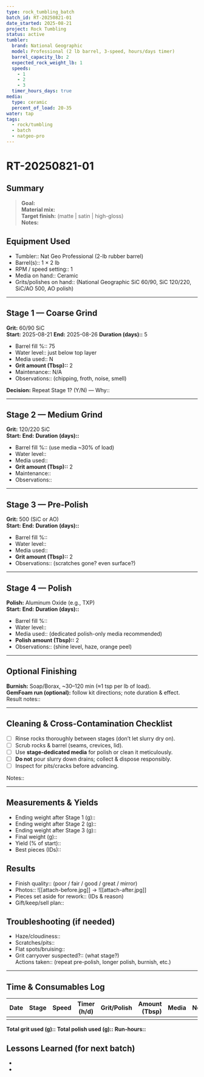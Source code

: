 ```yaml
---
type: rock_tumbling_batch
batch_id: RT-20250821-01
date_started: 2025-08-21
project: Rock Tumbling
status: active
tumbler:
  brand: National Geographic
  model: Professional (2 lb barrel, 3-speed, hours/days timer)
  barrel_capacity_lb: 2
  expected_rock_weight_lb: 1
  speeds:
    - 1
    - 2
    - 3
  timer_hours_days: true
media:
  type: ceramic
  percent_of_load: 20-35
water: tap
tags:
  - rock/tumbling
  - batch
  - natgeo-pro
---
```


# RT-20250821-01

## Summary
> **Goal:**  
> **Material mix:**  
> **Target finish:** (matte | satin | high-gloss)  
> **Notes:**  

## Equipment Used
- Tumbler:: Nat Geo Professional (2-lb rubber barrel)
- Barrel(s):: 1 × 2 lb
- RPM / speed setting:: 1
- Media on hand:: Ceramic
- Grits/polishes on hand:: (National Geographic SiC 60/90, SiC 120/220, SiC/AO 500, AO polish)

---

## Stage 1 — Coarse Grind
**Grit:** 60/90 SiC  
**Start:** 2025-08-21 **End:**  2025-08-26  **Duration (days)::**  5
- Barrel fill %::  75
- Water level:: just below top layer
- Media used:: N
- **Grit amount (Tbsp)::** 2  
- Maintenance:: N/A  
- Observations:: (chipping, froth, noise, smell)

**Decision:** Repeat Stage 1? (Y/N) — Why::

---

## Stage 2 — Medium Grind
**Grit:** 120/220 SiC  
**Start:**  **End:**  **Duration (days)::**  
- Barrel fill %:: (use media ~30% of load)  
- Water level::  
- Media used::  
- **Grit amount (Tbsp)::** 2  
- Maintenance::  
- Observations::  

---

## Stage 3 — Pre-Polish
**Grit:** 500 (SiC or AO)  
**Start:**  **End:**  **Duration (days)::**  
- Barrel fill %::  
- Water level::  
- Media used::  
- **Grit amount (Tbsp)::** 2  
- Observations:: (scratches gone? even surface?)

---

## Stage 4 — Polish
**Polish:** Aluminum Oxide (e.g., TXP)  
**Start:**  **End:**  **Duration (days)::**  
- Barrel fill %::  
- Water level::  
- Media used:: (dedicated polish-only media recommended)  
- **Polish amount (Tbsp)::** 2  
- Observations:: (shine level, haze, orange peel)

---

## Optional Finishing
**Burnish:** Soap/Borax, ~30–120 min (≈1 tsp per lb of load).  
**GemFoam run (optional):** follow kit directions; note duration & effect.  
Result notes::  

---

## Cleaning & Cross-Contamination Checklist
- [ ] Rinse rocks thoroughly between stages (don’t let slurry dry on).  
- [ ] Scrub rocks & barrel (seams, crevices, lid).  
- [ ] Use **stage-dedicated media** for polish or clean it meticulously.  
- [ ] **Do not** pour slurry down drains; collect & dispose responsibly.  
- [ ] Inspect for pits/cracks before advancing.  

Notes::  

---

## Measurements & Yields
- Ending weight after Stage 1 (g)::  
- Ending weight after Stage 2 (g)::  
- Ending weight after Stage 3 (g)::  
- Final weight (g)::  
- Yield (% of start)::  
- Best pieces (IDs)::  

## Results
- Finish quality:: (poor / fair / good / great / mirror)  
- Photos:: ![[attach-before.jpg]] → ![[attach-after.jpg]]  
- Pieces set aside for rework:: (IDs & reason)  
- Gift/keep/sell plan::  

## Troubleshooting (if needed)
- Haze/cloudiness::  
- Scratches/pits::  
- Flat spots/bruising::  
- Grit carryover suspected?:: (what stage?)  
Actions taken:: (repeat pre-polish, longer polish, burnish, etc.)

---

## Time & Consumables Log
| Date | Stage | Speed | Timer (h/d) | Grit/Polish | Amount (Tbsp) | Media | Notes |
|---|---|---|---|---|---:|---|---|
|  |  |  |  |  |  |  |  |

**Total grit used (g)::**  **Total polish used (g)::**  **Run-hours::**

## Lessons Learned (for next batch)
-  
-  
